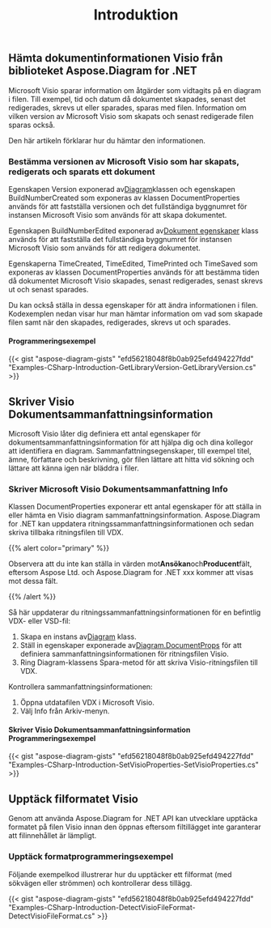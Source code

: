 ﻿---
title: Introduktion
type: docs
weight: 10
url: /sv/net/introduction/
description: Introduktion av Aspose.Diagram bibliotek.
---
## **Hämta dokumentinformationen Visio från biblioteket Aspose.Diagram for .NET**
Microsoft Visio sparar information om åtgärder som vidtagits på en diagram i filen. Till exempel, tid och datum då dokumentet skapades, senast det redigerades, skrevs ut eller sparades, sparas med filen. Information om vilken version av Microsoft Visio som skapats och senast redigerade filen sparas också.

Den här artikeln förklarar hur du hämtar den informationen.
### **Bestämma versionen av Microsoft Visio som har skapats, redigerats och sparats ett dokument**
 Egenskapen Version exponerad av[Diagram](https://reference.aspose.com/diagram/net/aspose.diagram/diagram/)klassen och egenskapen BuildNumberCreated som exponeras av klassen DocumentProperties används för att fastställa versionen och det fullständiga byggnumret för instansen Microsoft Visio som används för att skapa dokumentet.

 Egenskapen BuildNumberEdited exponerad av[Dokument egenskaper](https://reference.aspose.com/diagram/net/aspose.diagram/documentproperties) klass används för att fastställa det fullständiga byggnumret för instansen Microsoft Visio som används för att redigera dokumentet.

Egenskaperna TimeCreated, TimeEdited, TimePrinted och TimeSaved som exponeras av klassen DocumentProperties används för att bestämma tiden då dokumentet Microsoft Visio skapades, senast redigerades, senast skrevs ut och senast sparades.

Du kan också ställa in dessa egenskaper för att ändra informationen i filen. Kodexemplen nedan visar hur man hämtar information om vad som skapade filen samt när den skapades, redigerades, skrevs ut och sparades.
#### **Programmeringsexempel**
{{< gist "aspose-diagram-gists" "efd56218048f8b0ab925efd494227fdd" "Examples-CSharp-Introduction-GetLibraryVersion-GetLibraryVersion.cs" >}}
## **Skriver Visio Dokumentsammanfattningsinformation**
Microsoft Visio låter dig definiera ett antal egenskaper för dokumentsammanfattningsinformation för att hjälpa dig och dina kollegor att identifiera en diagram. Sammanfattningsegenskaper, till exempel titel, ämne, författare och beskrivning, gör filen lättare att hitta vid sökning och lättare att känna igen när bläddra i filer.
### **Skriver Microsoft Visio Dokumentsammanfattning Info**
Klassen DocumentProperties exponerar ett antal egenskaper för att ställa in eller hämta en Visio diagram sammanfattningsinformation. Aspose.Diagram for .NET kan uppdatera ritningssammanfattningsinformationen och sedan skriva tillbaka ritningsfilen till VDX.

{{% alert color="primary" %}} 

Observera att du inte kan ställa in värden mot**Ansökan**och**Producent**fält, eftersom Aspose Ltd. och Aspose.Diagram for .NET xxx kommer att visas mot dessa fält.

{{% /alert %}} 

Så här uppdaterar du ritningssammanfattningsinformationen för en befintlig VDX- eller VSD-fil:

1.  Skapa en instans av[Diagram](https://reference.aspose.com/diagram/net/aspose.diagram/diagram/) klass.
1.  Ställ in egenskaper exponerade av[Diagram.DocumentProps](https://reference.aspose.com/diagram/net/aspose.diagram/diagram/properties/documentprops) för att definiera sammanfattningsinformationen för ritningsfilen Visio.
1. Ring Diagram-klassens Spara-metod för att skriva Visio-ritningsfilen till VDX.

Kontrollera sammanfattningsinformationen:

1. Öppna utdatafilen VDX i Microsoft Visio.
1. Välj Info från Arkiv-menyn.
#### **Skriver Visio Dokumentsammanfattningsinformation Programmeringsexempel**
{{< gist "aspose-diagram-gists" "efd56218048f8b0ab925efd494227fdd" "Examples-CSharp-Introduction-SetVisioProperties-SetVisioProperties.cs" >}}
## **Upptäck filformatet Visio**
Genom att använda Aspose.Diagram for .NET API kan utvecklare upptäcka formatet på filen Visio innan den öppnas eftersom filtillägget inte garanterar att filinnehållet är lämpligt.
### **Upptäck formatprogrammeringsexempel**
Följande exempelkod illustrerar hur du upptäcker ett filformat (med sökvägen eller strömmen) och kontrollerar dess tillägg.

{{< gist "aspose-diagram-gists" "efd56218048f8b0ab925efd494227fdd" "Examples-CSharp-Introduction-DetectVisioFileFormat-DetectVisioFileFormat.cs" >}}
